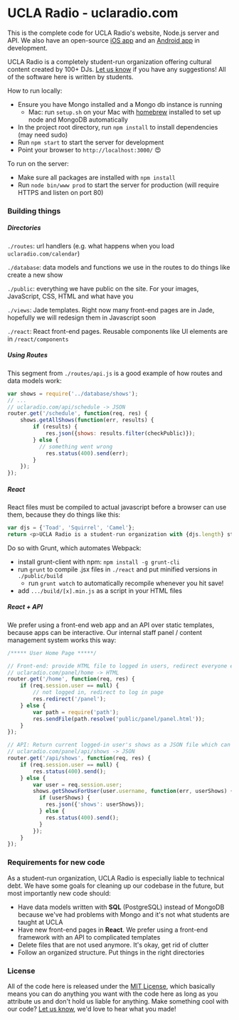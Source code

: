 # UCLA Radio - uclaradio.com

This is the complete code for UCLA Radio's website, Node.js server and API. We also have an open-source [iOS app](https://github.com/uclaradio/uclaradio-iOS) and an [Android app](https://github.com/uclaradio/uclaradio-Android) in development.

UCLA Radio is a completely student-run organization offering cultural content created by 100+ DJs. [Let us know](mailto:radio.web@media.ucla.edu) if you have any suggestions! All of the software here is written by students.

How to run locally:
* Ensure you have Mongo installed and a Mongo db instance is running
  * Mac: run `setup.sh` on your Mac with [homebrew](http://brew.sh/) installed to set up node and MongoDB automatically
* In the project root directory, run `npm install` to install dependencies (may need sudo)
* Run `npm start` to start the server for development
* Point your browser to `http://localhost:3000/` :heart_eyes:

To run on the server:
* Make sure all packages are installed with `npm install`
* Run `node bin/www prod` to start the server for production (will require HTTPS and listen on port 80)


### Building things

##### Directories

`./routes`: url handlers (e.g. what happens when you load `uclaradio.com/calendar`)

`./database`: data models and functions we use in the routes to do things like create a new show

`./public`: everything we have public on the site. For your images, JavaScript, CSS, HTML and what have you

`./views`: Jade templates. Right now many front-end pages are in Jade, hopefully we will redesign them in Javascript soon

`./react`: React front-end pages. Reusable components like UI elements are in `/react/components`

##### Using Routes

This segment from `./routes/api.js` is a good example of how routes and data models work:
```javascript
var shows = require('../database/shows');
// ...
// uclaradio.com/api/schedule -> JSON
router.get('/schedule', function(req, res) {
	shows.getAllShows(function(err, results) {
		if (results) {
			res.json({shows: results.filter(checkPublic)});
		} else {
		  // something went wrong
			res.status(400).send(err);
		}
	});
});
```

##### React

React files must be compiled to actual javascript before a browser can use them, because they do things like this:
```javascript
var djs = {'Toad', 'Squirrel', 'Camel'};
return <p>UCLA Radio is a student-run organization with {djs.length} student DJs. </p>;
```

Do so with Grunt, which automates Webpack:
* install grunt-client with npm: `npm install -g grunt-cli`
* run `grunt` to compile .jsx files in `./react` and put minified versions in `./public/build`
  * run `grunt watch` to automatically recompile whenever you hit save!
* add `.../build/[x].min.js` as a script in your HTML files

##### React + API

We prefer using a front-end web app and an API over static templates, because apps can be interactive. Our internal staff panel / content management system works this way:

```javascript
/***** User Home Page *****/

// Front-end: provide HTML file to logged in users, redirect everyone else
// uclaradio.com/panel/home -> HTML
router.get('/home', function(req, res) {
	if (req.session.user == null) {
		// not logged in, redirect to log in page
		res.redirect('/panel');
	} else {
		var path = require('path');
		res.sendFile(path.resolve('public/panel/panel.html'));
	}
});

// API: Return current logged-in user's shows as a JSON file which can be parsed by React, or 400 error
// uclaradio.com/panel/api/shows -> JSON
router.get('/api/shows', function(req, res) {
	if (req.session.user == null) {
		res.status(400).send();
	} else {
		var user = req.session.user;
		shows.getShowsForUser(user.username, function(err, userShows) {
		  if (userShows) {
		    res.json({'shows': userShows});
		  } else {
		    res.status(400).send();
		  }
		});
	}
});
```


### Requirements for new code

As a student-run organization, UCLA Radio is especially liable to technical debt. We have some goals for cleaning up our codebase in the future, but most importantly new code should:
* Have data models written with __SQL__ (PostgreSQL) instead of MongoDB because we've had problems with Mongo and it's not what students are taught at UCLA
* Have new front-end pages in __React__. We prefer using a front-end framework with an API to complicated templates
* Delete files that are not used anymore. It's okay, get rid of clutter
* Follow an organized structure. Put things in the right directories

### License

All of the code here is released under the [MIT License](/LICENSE.md), which basically means you can do anything you want with the code here as long as you attribute us and don't hold us liable for anything. Make something cool with our code? [Let us know](mailto:radio.web@media.ucla.edu), we'd love to hear what you made!
